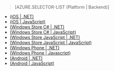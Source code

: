 ﻿> [AZURE.SELECTOR-LIST (Platform | Backend)]
- [(iOS | .NET)](/fr-FR/documentation/articles/mobile-services-dotnet-backend-ios-push-notifications-app-users/)
- [(iOS | JavaScript)](/fr-FR/documentation/articles/mobile-services-javascript-backend-ios-push-notifications-app-users/)
- [(Windows Store C# | .NET)](/fr-FR/documentation/articles/mobile-services-dotnet-backend-windows-store-dotnet-push-notifications-app-users/)
- [(Windows Store C# | JavaScript)](/fr-FR/documentation/articles/mobile-services-javascript-backend-windows-store-dotnet-push-notifications-app-users/)
- [(Windows Store JavaScript | .NET)](/fr-FR/documentation/articles/mobile-services-dotnet-backend-windows-store-javascript-push-notifications-app-users/)
- [(Windows Store JavaScript | JavaScript)](/fr-FR/documentation/articles/mobile-services-javascript-backend-windows-store-javascript-push-notifications-app-users/)
- [(Windows Phone | .NET)](/fr-FR/documentation/articles/mobile-services-dotnet-backend-windows-phone-push-notifications-app-users/)
- [(Windows Phone | Javascript)](/fr-FR/documentation/articles/mobile-services-javascript-backend-windows-phone-push-notifications-app-users/)
- [(Android | .NET)](/fr-FR/documentation/articles/mobile-services-dotnet-backend-android-push-notifications-app-users/)
- [(Android | JavaScript)](/fr-FR/documentation/articles/mobile-services-javascript-backend-android-push-notifications-app-users/)

<!--HONumber=42-->
